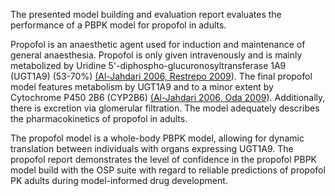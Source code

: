 The presented model building and evaluation report evaluates the performance of a PBPK model for propofol in adults.

Propofol is an anaesthetic agent used for induction and maintenance of general anaesthesia. Propofol is only given intravenously and is mainly metabolized by Uridine 5'-diphospho-glucuronosyltransferase 1A9 (UGT1A9) (53-70%) [(Al-Jahdari 2006, Restrepo 2009](#5-references)). The final propofol model features metabolism by UGT1A9 and to a minor extent by Cytochrome P450 2B6 (CYP2B6) [(Al-Jahdari 2006, Oda 2009](#5-references)). Additionally, there is excretion via glomerular filtration. The model adequately describes the pharmacokinetics of propofol in adults.

The propofol model is a whole-body PBPK model, allowing for dynamic translation between individuals with organs expressing UGT1A9. The propofol report demonstrates the level of confidence in the propofol PBPK model build with the OSP suite with regard to reliable predictions of propofol PK adults during model-informed drug development.

